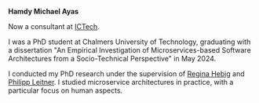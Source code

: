 <b> Hamdy Michael Ayas </b>

Now a consultant at <a href="https://ictech.se">ICTech</a>.

I was a PhD student at Chalmers University of Technology, graduating with a dissertation "An Empirical Investigation of Microservices-based Software Architectures from a Socio-Technical Perspective" in May 2024.

I conducted my PhD research under the supervision of <a href="https://se.informatik.uni-rostock.de/team/lehrstuhlinhaber/prof-dr-rer-nat-regina-hebig/">Regina Hebig</a> and <a href="http://philippleitner.net">Philipp Leitner</a>.
I studied microservice architectures in practice, with a particular focus on human aspects.